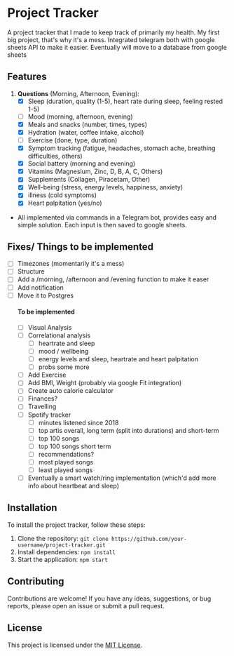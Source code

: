 # Project Tracker
A project tracker that I made to keep track of primarily my health. My first big project, that's why it's a mess. Integrated telegram both with google sheets API to make it easier. Eventually will move to a database from google sheets


## Features
1. **Questions** (Morning, Afternoon, Evening):
   * [x] Sleep (duration, quality (1-5), heart rate during sleep, feeling rested 1-5)
   * [ ] Mood (morning, afternoon, evening)
   * [x] Meals and snacks (number, times, types)
   * [x] Hydration (water, coffee intake, alcohol)
   * [ ] Exercise (done, type, duration)
   * [x] Symptom tracking (fatigue, headaches, stomach ache, breathing difficulties, others)
   * [x] Social battery (morning and evening)
   * [x] Vitamins (Magnesium, Zinc, D, B, A, C, Others)
   * [x] Supplements (Collagen, Piracetam, Other)
   * [x] Well-being (stress, energy levels, happiness, anxiety)
   * [x] illness (cold symptoms)
   * [x] Heart palpitation (yes/no)

- All implemented via commands in a Telegram bot, provides easy and simple solution. Each input is then saved to google sheets.

## Fixes/ Things to be implemented
* [ ] Timezones (momentarily it's a mess)
* [ ] Structure
* [ ] Add a /morning, /afternoon and /evening function to make it easer
* [ ] Add notification
* [ ] Move it to Postgres
    #### To be implemented
    * [ ] Visual Analysis
    * [ ] Correlational analysis
        * [ ] heartrate and sleep
        * [ ] mood / wellbeing
        * [ ] energy levels and sleep, heartrate and heart palpitation
        * [ ] probs some more
    * [ ] Add Exercise
    * [ ] Add BMI, Weight (probably via google Fit integration)
    * [ ] Create auto calorie calculator 
    * [ ] Finances?
    * [ ] Travelling
    * [ ] Spotify tracker
        * [ ] minutes listened since 2018
        * [ ] top artis overall, long term (split into durations) and short-term
        * [ ] top 100 songs
        * [ ] top 100 songs short term
        * [ ] recommendations? 
        * [ ] most played songs
        * [ ] least played songs
    * [ ] Eventually a smart watch/ring implementation (which'd add more info about heartbeat and sleep)

## Installation

To install the project tracker, follow these steps:

1. Clone the repository: `git clone https://github.com/your-username/project-tracker.git`
2. Install dependencies: `npm install`
3. Start the application: `npm start`


## Contributing

Contributions are welcome! If you have any ideas, suggestions, or bug reports, please open an issue or submit a pull request. 

## License

This project is licensed under the [MIT License](LICENSE).
